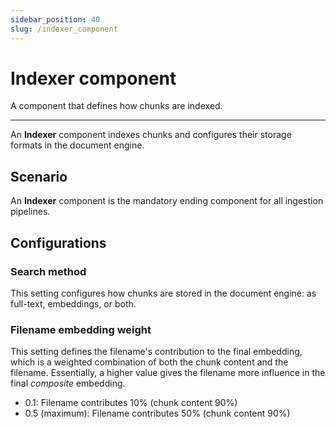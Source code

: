 ```yaml
---
sidebar_position: 40
slug: /indexer_component
---
```


# Indexer component

A component that defines how chunks are indexed.

---

An **Indexer** component indexes chunks and configures their storage formats in the document engine.

## Scenario

An **Indexer** component is the mandatory ending component for all ingestion pipelines.

## Configurations

### Search method

This setting configures how chunks are stored in the document engine: as full-text, embeddings, or both.

### Filename embedding weight

This setting defines the filename's contribution to the final embedding, which is a weighted combination of both the chunk content and the filename. Essentially, a higher value gives the filename more influence in the final *composite* embedding.

- 0.1: Filename contributes 10% (chunk content 90%)
- 0.5 (maximum): Filename contributes 50% (chunk content 90%)